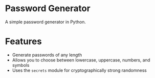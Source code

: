 # Password Generator

A simple password generator in Python.

# Features
- Generate passwords of any length
- Allows you to choose between lowercase, uppercase, numbers, and symbols
- Uses the `secrets` module for cryptographically strong randomness

